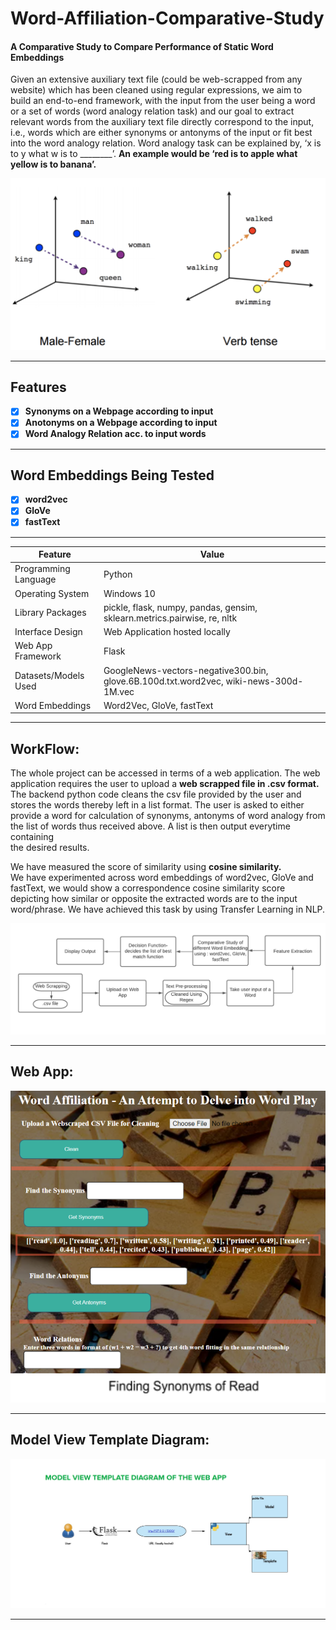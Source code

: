 # Word-Affiliation-Comparative-Study

#### A Comparative Study to Compare Performance of Static Word Embeddings   

Given an extensive auxiliary text file (could be web-scrapped from any website) which has been cleaned using regular expressions, we aim to   
build an end-to-end framework, with the input from the user being a word or a set of words (word analogy relation task) and our goal to extract relevant 
words from the auxiliary text file directly correspond to the input, i.e., words which are either synonyms or antonyms of the input or fit best into the word analogy   relation. Word analogy task can be explained by, ‘x is to y what w is to ________’. **An example would be ‘red is to apple what yellow is to banana’.**    


![alt text](https://github.com/akankshatanwar1701/Word-Affiliation-Comparative-Study/blob/main/assets/word2vec.png "Analogy")    

------------------------------------------------------------------------------------------------------------------------------------------------------------------------------
## Features
- [x] **Synonyms on a Webpage according to input**     
- [x] **Anotonyms on a Webpage according to input**    
- [x] **Word Analogy Relation acc. to input words** 

------------------------------------------------------------------------------------------------------------------------------------------------------------------------------
## Word Embeddings Being Tested
- [x] **word2vec**     
- [x] **GloVe**    
- [x] **fastText**    
------------------------------------------------------------------------------------------------------------------------------------------------------------------------------
| Feature | Value |  
| -------------- | -------------- |  
| Programming Language  | Python |  
| Operating System | Windows 10 |
| Library Packages | pickle, flask, numpy, pandas, gensim, sklearn.metrics.pairwise, re, nltk |  
| Interface Design | Web Application hosted locally |  
| Web App Framework | Flask |
| Datasets/Models Used | GoogleNews-vectors-negative300.bin, glove.6B.100d.txt.word2vec, wiki-news-300d-1M.vec |
| Word Embeddings | Word2Vec, GloVe, fastText |

-----------------------------------------------------------------------------------------------------------------------------------------------------------------------
## WorkFlow:

The whole project can be accessed in terms of a web application. The web application requires the user to upload a **web scrapped file in .csv format.**  
The backend python code cleans the csv file provided by the user and stores the words thereby left in a list format. The user is asked to either  
provide a word for calculation of synonyms, antonyms of word analogy from the list of words thus received above. A list is then output everytime containing  
the desired results.  

We have measured the score of similarity using **cosine similarity.**  
We have experimented across word embeddings of word2vec, GloVe and fastText, we would show a correspondence cosine similarity score depicting how similar or opposite the   extracted words are to the input word/phrase. We have achieved this task by using Transfer Learning in NLP.  

![alt text](https://github.com/akankshatanwar1701/Word-Affiliation-Comparative-Study/blob/main/assets/Workflow.png "Workflow")

-----------------------------------------------------------------------------------------------------------------------------------------------------------------------
## Web App:  
![alt text](https://github.com/akankshatanwar1701/Word-Affiliation-Comparative-Study/blob/main/assets/Web%20App%20Interface.png "Interface")  

------------------------------------------------------------------------------------------------------------------------------------------------------------------------------
## Model View Template Diagram:  

![alt text](https://github.com/akankshatanwar1701/Word-Affiliation-Comparative-Study/blob/main/assets/MVT.png "MVT")  
  

----------------------------------------------------------------------

